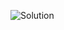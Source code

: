 ![Solution](https://github.com/AhmedAtia1507/Learn_in_Depth_Embedded_Systems_Diploma/assets/104103615/e726a188-305c-46e0-bbcf-cc5578f246a1)
